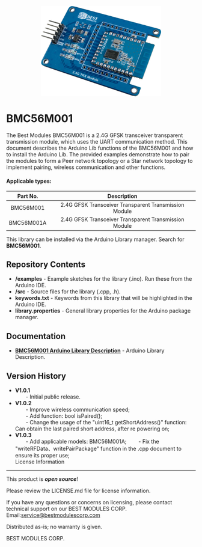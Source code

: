 <div align=center>
<img src="https://github.com/BestModules-Libraries/img/blob/main/BMC56M001_V1.0.png" width="320" height="240"> 
</div> 

BMC56M001
===========================================================

The Best Modules BMC56M001 is a 2.4G GFSK transceiver transparent transmission module, which uses the UART communication method. This document describes the Arduino Lib functions of the BMC56M001 and how to install the Arduino Lib. The provided examples demonstrate how to pair the modules to form a Peer network topology or a Star network topology to implement pairing, wireless communication and other functions.

#### Applicable types:
<div align=center>

|Part No.   |Description                           |
|:---------:|:------------------------------------:|
|BMC56M001|2.4G GFSK Transceiver Transparent Transmission Module|
|BMC56M001A|2.4G GFSK Transceiver Transparent Transmission Module|
</div> 

This library can be installed via the Arduino Library manager. Search for **BMC56M001**. 

Repository Contents
-------------------

* **/examples** - Example sketches for the library (.ino). Run these from the Arduino IDE. 
* **/src** - Source files for the library (.cpp, .h).
* **keywords.txt** - Keywords from this library that will be highlighted in the Arduino IDE. 
* **library.properties** - General library properties for the Arduino package manager. 

Documentation 
-------------------

* **[BMC56M001 Arduino Library Description]( https://www.bestmodulescorp.com/bmc56m001.html#tab-product2 )** - Arduino Library Description.

Version History  
-------------------

* **V1.0.1**  
&emsp;&emsp;- Initial public release.
* **V1.0.2**  
&emsp;&emsp;- Improve wireless communication speed;  
&emsp;&emsp;- Add function: bool isPaired();  
&emsp;&emsp;- Change the usage of the "uint16_t getShortAddress()" function: Can obtain the last paired short address, after re powering on;
* **V1.0.3**  
&emsp;&emsp;- Add applicable models: BMC56M001A; 
&emsp;&emsp;- Fix the "writeRFData、writePairPackage" function in the .cpp document to ensure its proper use;  
License Information
-------------------

This product is _**open source**_! 

Please review the LICENSE.md file for license information. 

If you have any questions or concerns on licensing, please contact technical support on our BEST MODULES CORP. Email:service@bestmodulescorp.com

Distributed as-is; no warranty is given.

BEST MODULES CORP.
